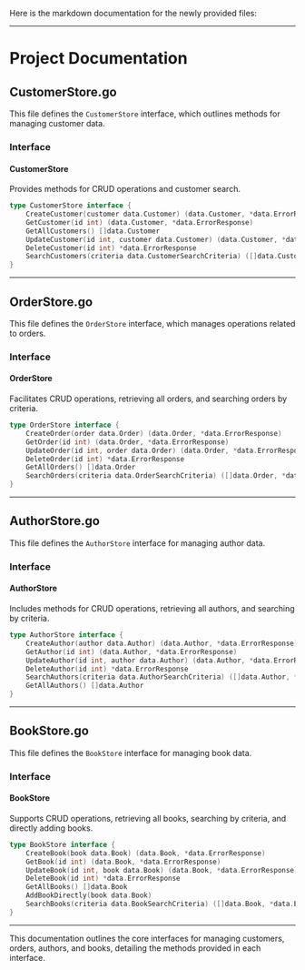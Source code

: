 Here is the markdown documentation for the newly provided files:

---

# Project Documentation

## CustomerStore.go

This file defines the `CustomerStore` interface, which outlines methods for managing customer data.

### Interface

#### CustomerStore
Provides methods for CRUD operations and customer search.
```go
type CustomerStore interface {
    CreateCustomer(customer data.Customer) (data.Customer, *data.ErrorResponse)
    GetCustomer(id int) (data.Customer, *data.ErrorResponse)
    GetAllCustomers() []data.Customer
    UpdateCustomer(id int, customer data.Customer) (data.Customer, *data.ErrorResponse)
    DeleteCustomer(id int) *data.ErrorResponse
    SearchCustomers(criteria data.CustomerSearchCriteria) ([]data.Customer, *data.ErrorResponse)
}
```

---

## OrderStore.go

This file defines the `OrderStore` interface, which manages operations related to orders.

### Interface

#### OrderStore
Facilitates CRUD operations, retrieving all orders, and searching orders by criteria.
```go
type OrderStore interface {
    CreateOrder(order data.Order) (data.Order, *data.ErrorResponse)
    GetOrder(id int) (data.Order, *data.ErrorResponse)
    UpdateOrder(id int, order data.Order) (data.Order, *data.ErrorResponse)
    DeleteOrder(id int) *data.ErrorResponse
    GetAllOrders() []data.Order
    SearchOrders(criteria data.OrderSearchCriteria) ([]data.Order, *data.ErrorResponse)
}
```

---

## AuthorStore.go

This file defines the `AuthorStore` interface for managing author data.

### Interface

#### AuthorStore
Includes methods for CRUD operations, retrieving all authors, and searching by criteria.
```go
type AuthorStore interface {
    CreateAuthor(author data.Author) (data.Author, *data.ErrorResponse)
    GetAuthor(id int) (data.Author, *data.ErrorResponse)
    UpdateAuthor(id int, author data.Author) (data.Author, *data.ErrorResponse)
    DeleteAuthor(id int) *data.ErrorResponse
    SearchAuthors(criteria data.AuthorSearchCriteria) ([]data.Author, *data.ErrorResponse)
    GetAllAuthors() []data.Author
}
```

---

## BookStore.go

This file defines the `BookStore` interface for managing book data.

### Interface

#### BookStore
Supports CRUD operations, retrieving all books, searching by criteria, and directly adding books.
```go
type BookStore interface {
    CreateBook(book data.Book) (data.Book, *data.ErrorResponse)
    GetBook(id int) (data.Book, *data.ErrorResponse)
    UpdateBook(id int, book data.Book) (data.Book, *data.ErrorResponse)
    DeleteBook(id int) *data.ErrorResponse
    GetAllBooks() []data.Book
    AddBookDirectly(book data.Book)
    SearchBooks(criteria data.BookSearchCriteria) ([]data.Book, *data.ErrorResponse)
}
```

---

This documentation outlines the core interfaces for managing customers, orders, authors, and books, detailing the methods provided in each interface.